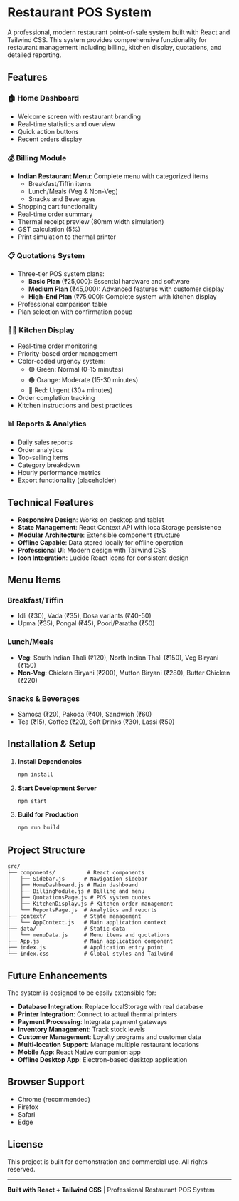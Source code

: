 # Restaurant POS System

A professional, modern restaurant point-of-sale system built with React and Tailwind CSS. This system provides comprehensive functionality for restaurant management including billing, kitchen display, quotations, and detailed reporting.

## Features

### 🏠 Home Dashboard
- Welcome screen with restaurant branding
- Real-time statistics and overview
- Quick action buttons
- Recent orders display

### 💰 Billing Module
- **Indian Restaurant Menu**: Complete menu with categorized items
  - Breakfast/Tiffin items
  - Lunch/Meals (Veg & Non-Veg)
  - Snacks and Beverages
- Shopping cart functionality
- Real-time order summary
- Thermal receipt preview (80mm width simulation)
- GST calculation (5%)
- Print simulation to thermal printer

### 📋 Quotations System
- Three-tier POS system plans:
  - **Basic Plan** (₹25,000): Essential hardware and software
  - **Medium Plan** (₹45,000): Advanced features with customer display
  - **High-End Plan** (₹75,000): Complete system with kitchen display
- Professional comparison table
- Plan selection with confirmation popup

### 👨‍🍳 Kitchen Display
- Real-time order monitoring
- Priority-based order management
- Color-coded urgency system:
  - 🟢 Green: Normal (0-15 minutes)
  - 🟠 Orange: Moderate (15-30 minutes)
  - 🔴 Red: Urgent (30+ minutes)
- Order completion tracking
- Kitchen instructions and best practices

### 📊 Reports & Analytics
- Daily sales reports
- Order analytics
- Top-selling items
- Category breakdown
- Hourly performance metrics
- Export functionality (placeholder)

## Technical Features

- **Responsive Design**: Works on desktop and tablet
- **State Management**: React Context API with localStorage persistence
- **Modular Architecture**: Extensible component structure
- **Offline Capable**: Data stored locally for offline operation
- **Professional UI**: Modern design with Tailwind CSS
- **Icon Integration**: Lucide React icons for consistent design

## Menu Items

### Breakfast/Tiffin
- Idli (₹30), Vada (₹35), Dosa variants (₹40-50)
- Upma (₹35), Pongal (₹45), Poori/Paratha (₹50)

### Lunch/Meals
- **Veg**: South Indian Thali (₹120), North Indian Thali (₹150), Veg Biryani (₹150)
- **Non-Veg**: Chicken Biryani (₹200), Mutton Biryani (₹280), Butter Chicken (₹220)

### Snacks & Beverages
- Samosa (₹20), Pakoda (₹40), Sandwich (₹60)
- Tea (₹15), Coffee (₹20), Soft Drinks (₹30), Lassi (₹50)

## Installation & Setup

1. **Install Dependencies**
   ```bash
   npm install
   ```

2. **Start Development Server**
   ```bash
   npm start
   ```

3. **Build for Production**
   ```bash
   npm run build
   ```

## Project Structure

```
src/
├── components/          # React components
│   ├── Sidebar.js      # Navigation sidebar
│   ├── HomeDashboard.js # Main dashboard
│   ├── BillingModule.js # Billing and menu
│   ├── QuotationsPage.js # POS system quotes
│   ├── KitchenDisplay.js # Kitchen order management
│   └── ReportsPage.js  # Analytics and reports
├── context/            # State management
│   └── AppContext.js   # Main application context
├── data/               # Static data
│   └── menuData.js     # Menu items and quotations
├── App.js              # Main application component
├── index.js            # Application entry point
└── index.css           # Global styles and Tailwind
```

## Future Enhancements

The system is designed to be easily extensible for:

- **Database Integration**: Replace localStorage with real database
- **Printer Integration**: Connect to actual thermal printers
- **Payment Processing**: Integrate payment gateways
- **Inventory Management**: Track stock levels
- **Customer Management**: Loyalty programs and customer data
- **Multi-location Support**: Manage multiple restaurant locations
- **Mobile App**: React Native companion app
- **Offline Desktop App**: Electron-based desktop application

## Browser Support

- Chrome (recommended)
- Firefox
- Safari
- Edge

## License

This project is built for demonstration and commercial use. All rights reserved.

---

**Built with React + Tailwind CSS** | Professional Restaurant POS System
